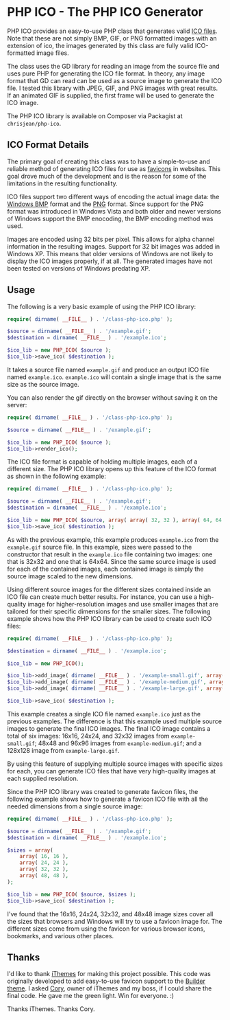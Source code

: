 PHP ICO - The PHP ICO Generator
===============================

PHP ICO provides an easy-to-use PHP class that generates valid [ICO files](http://en.wikipedia.org/wiki/ICO_%28file_format%29). Note that these are not simply BMP, GIF, or PNG formatted images with an extension of ico, the images generated by this class are fully valid ICO-formatted image files.

The class uses the GD library for reading an image from the source file and uses pure PHP for generating the ICO file format. In theory, any image format that GD can read can be used as a source image to generate the ICO file. I tested this library with JPEG, GIF, and PNG images with great results. If an animated GIF is supplied, the first frame will be used to generate the ICO image.

The PHP ICO library is available on Composer via Packagist at `chrisjean/php-ico`.

ICO Format Details
------------------

The primary goal of creating this class was to have a simple-to-use and reliable method of generating ICO files for use as [favicons](http://en.wikipedia.org/wiki/Favicon) in websites. This goal drove much of the development and is the reason for some of the limitations in the resulting functionality.

ICO files support two different ways of encoding the actual image data: the [Windows BMP](http://en.wikipedia.org/wiki/BMP_file_format) format and the [PNG](http://en.wikipedia.org/wiki/Portable_Network_Graphics) format. Since support for the PNG format was introduced in Windows Vista and both older and newer versions of Windows support the BMP enocoding, the BMP encoding method was used.

Images are encoded using 32 bits per pixel. This allows for alpha channel information in the resulting images. Support for 32 bit images was added in Windows XP. This means that older versions of Windows are not likely to display the ICO images properly, if at all. The generated images have not been tested on versions of Windows predating XP.

Usage
-----

The following is a very basic example of using the PHP ICO library:

```php
require( dirname( __FILE__ ) . '/class-php-ico.php' );

$source = dirname( __FILE__ ) . '/example.gif';
$destination = dirname( __FILE__ ) . '/example.ico';

$ico_lib = new PHP_ICO( $source );
$ico_lib->save_ico( $destination );
````

It takes a source file named `example.gif` and produce an output ICO file named `example.ico`. `example.ico` will contain a single image that is the same size as the source image.

You can also render the gif directly on the browser without saving it on the server:

```php
require( dirname( __FILE__ ) . '/class-php-ico.php' );

$source = dirname( __FILE__ ) . '/example.gif';

$ico_lib = new PHP_ICO( $source );
$ico_lib->render_ico();
````

The ICO file format is capable of holding multiple images, each of a different size. The PHP ICO library opens up this feature of the ICO format as shown in the following example:

```php
require( dirname( __FILE__ ) . '/class-php-ico.php' );

$source = dirname( __FILE__ ) . '/example.gif';
$destination = dirname( __FILE__ ) . '/example.ico';

$ico_lib = new PHP_ICO( $source, array( array( 32, 32 ), array( 64, 64 ) ) );
$ico_lib->save_ico( $destination );
```

As with the previous example, this example produces `example.ico` from the `example.gif` source file. In this example, sizes were passed to the constructor that result in the `example.ico` file containing two images: one that is 32x32 and one that is 64x64. Since the same source image is used for each of the contained images, each contained image is simply the source image scaled to the new dimensions.

Using different source images for the different sizes contained inside an ICO file can create much better results. For instance, you can use a high-quality image for higher-resolution images and use smaller images that are tailored for their specific dimensions for the smaller sizes. The following example shows how the PHP ICO library can be used to create such ICO files:

```php
require( dirname( __FILE__ ) . '/class-php-ico.php' );

$destination = dirname( __FILE__ ) . '/example.ico';

$ico_lib = new PHP_ICO();

$ico_lib->add_image( dirname( __FILE__ ) . '/example-small.gif', array( array( 16, 16 ), array( 24, 24 ), array( 32, 32 ) ) );
$ico_lib->add_image( dirname( __FILE__ ) . '/example-medium.gif', array( array( 48, 48 ), array( 96, 96 ) ) );
$ico_lib->add_image( dirname( __FILE__ ) . '/example-large.gif', array( array( 128, 128 ) ) );

$ico_lib->save_ico( $destination );
```

This example creates a single ICO file named `example.ico` just as the previous examples. The difference is that this example used multiple source images to generate the final ICO images. The final ICO image contains a total of six images: 16x16, 24x24, and 32x32 images from `example-small.gif`; 48x48 and 96x96 images from `example-medium.gif`; and a 128x128 image from `example-large.gif`.

By using this feature of supplying multiple source images with specific sizes for each, you can generate ICO files that have very high-quality images at each supplied resolution.

Since the PHP ICO library was created to generate favicon files, the following example shows how to generate a favicon ICO file with all the needed dimensions from a single source image:

```php
require( dirname( __FILE__ ) . '/class-php-ico.php' );

$source = dirname( __FILE__ ) . '/example.gif';
$destination = dirname( __FILE__ ) . '/example.ico';

$sizes = array(
	array( 16, 16 ),
	array( 24, 24 ),
	array( 32, 32 ),
	array( 48, 48 ),
);

$ico_lib = new PHP_ICO( $source, $sizes );
$ico_lib->save_ico( $destination );
```

I've found that the 16x16, 24x24, 32x32, and 48x48 image sizes cover all the sizes that browsers and Windows will try to use a favicon image for. The different sizes come from using the favicon for various browser icons, bookmarks, and various other places.

Thanks
------

I'd like to thank [iThemes](http://ithemes.com) for making this project possible. This code was originally developed to add easy-to-use favicon support to the [Builder theme](http://ithemes.com/purchase/builder-theme/). I asked [Cory](http://corymiller.tv/), owner of iThemes and my boss, if I could share the final code. He gave me the green light. Win for everyone. :)

Thanks iThemes. Thanks Cory.
